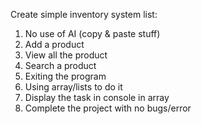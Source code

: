 Create simple inventory system list:
1. No use of AI (copy & paste stuff)
2. Add a product
3. View all the product
4. Search a product
5. Exiting the program
7. Using array/lists to do it
8. Display the task in console in array
9. Complete the project with no bugs/error
